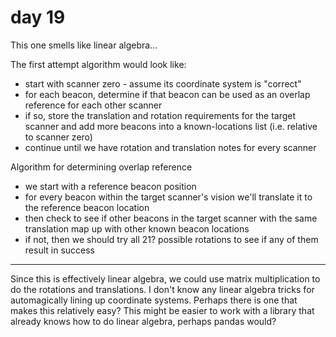 # day 19

This one smells like linear algebra...

The first attempt algorithm would look like:

- start with scanner zero - assume its coordinate system is "correct"
- for each beacon, determine if that beacon can be used as an overlap reference for each other scanner
- if so, store the translation and rotation requirements for the target scanner and add more beacons into a known-locations list (i.e. relative to scanner zero)
- continue until we have rotation and translation notes for every scanner


Algorithm for determining overlap reference

- we start with a reference beacon position
- for every beacon within the target scanner's vision we'll translate it to the reference beacon location
- then check to see if other beacons in the target scanner with the same translation map up with other known beacon locations
- if not, then we should try all 21? possible rotations to see if any of them result in success

---

Since this is effectively linear algebra, we could use matrix multiplication to do the rotations and translations.
I don't know any linear algebra tricks for automagically lining up coordinate systems. Perhaps there is one that makes this relatively easy?
This might be easier to work with a library that already knows how to do linear algebra, perhaps pandas would?